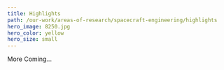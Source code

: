 ```yaml
---
title: Highlights
path: /our-work/areas-of-research/spacecraft-engineering/highlights
hero_image: 8250.jpg
hero_color: yellow
hero_size: small
---
```

More Coming...
